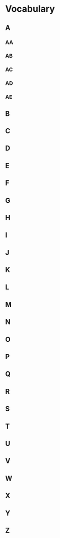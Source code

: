 # Vocabulary

## A

### AA

### AB

### AC

### AD

### AE

## B
## C
## D
## E
## F
## G
## H
## I 
## J
## K
## L
## M
## N
## O
## P
## Q
## R
## S
## T
## U
## V
## W
## X
## Y
## Z